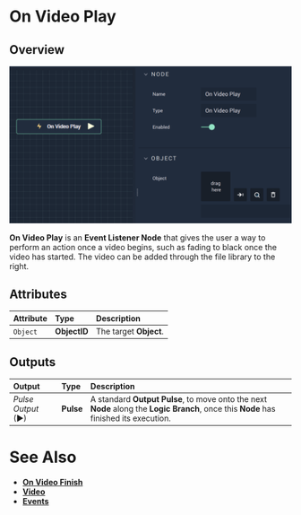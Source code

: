 # On Video Play

## Overview

![The On Video Play Node.](../../../.gitbook/assets/onvideoplay.png)


**On Video Play** is an **Event Listener Node** that gives the user a way to perform an action once a video begins, such as fading to black once the video has started. The video can be added through the file library to the right.

## Attributes

| Attribute | Type | Description |
| :--- | :--- | :--- |
| `Object` | **ObjectID** | The target **Object**. |


## Outputs

| Output | Type | Description |
| :--- | :--- | :--- |
| _Pulse Output_ \(►\) | **Pulse** | A standard **Output Pulse**, to move onto the next **Node** along the **Logic Branch**, once this **Node** has finished its execution. |

# See Also
* [**On Video Finish**](onvideofinish.md)
* [**Video**](README.md)
* [**Events**](../README.md)